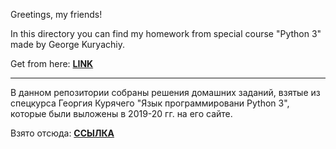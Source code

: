 ﻿Greetings, my friends!

In this directory you can find my homework from special course "Python 3" made by George Kuryachiy.

Get from here: [**LINK**](https://uneex.ru/LecturesCMC/PythonIntro2019) 

---

В данном репозитории собраны решения домашних заданий, взятые из спецкурса Георгия Курячего "Язык программировани Python 3", которые были выложены в 2019-20 гг. на его сайте.

Взято отсюда: [**ССЫЛКА**](https://uneex.ru/LecturesCMC/PythonIntro2019)

